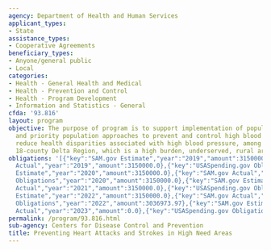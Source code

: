 ```yaml
---
agency: Department of Health and Human Services
applicant_types:
- State
assistance_types:
- Cooperative Agreements
beneficiary_types:
- Anyone/general public
- Local
categories:
- Health - General Health and Medical
- Health - Prevention and Control
- Health - Program Development
- Information and Statistics - General
cfda: '93.816'
layout: program
objective: The purpose of program is to support implementation of population-wide
  and priority population approaches to prevent and control high blood pressure, and
  reduce health disparities associated with high blood pressure, among adults in Mississippi's
  18-county Delta Region, which is a high burden, underserved, rural area.
obligations: '[{"key":"SAM.gov Estimate","year":"2019","amount":3150000.0},{"key":"SAM.gov
  Actual","year":"2019","amount":3150000.0},{"key":"USASpending.gov Obligations","year":"2019","amount":3150000.0},{"key":"SAM.gov
  Estimate","year":"2020","amount":3150000.0},{"key":"SAM.gov Actual","year":"2020","amount":3150000.0},{"key":"USASpending.gov
  Obligations","year":"2020","amount":3150000.0},{"key":"SAM.gov Estimate","year":"2021","amount":3150000.0},{"key":"SAM.gov
  Actual","year":"2021","amount":3150000.0},{"key":"USASpending.gov Obligations","year":"2021","amount":3150000.0},{"key":"SAM.gov
  Estimate","year":"2022","amount":3150000.0},{"key":"SAM.gov Actual","year":"2022","amount":3150000.0},{"key":"USASpending.gov
  Obligations","year":"2022","amount":3036973.97},{"key":"SAM.gov Estimate","year":"2023","amount":3150000.0},{"key":"SAM.gov
  Actual","year":"2023","amount":0.0},{"key":"USASpending.gov Obligations","year":"2023","amount":3120000.0}]'
permalink: /program/93.816.html
sub-agency: Centers for Disease Control and Prevention
title: Preventing Heart Attacks and Strokes in High Need Areas
---
```

